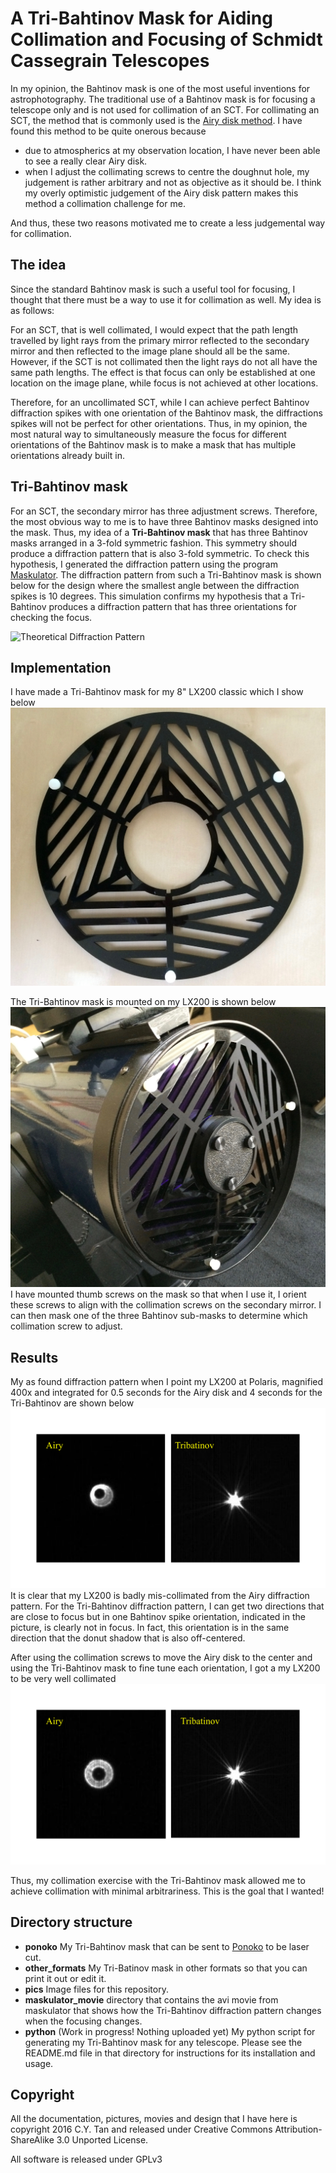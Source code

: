 # A Tri-Bahtinov Mask for Aiding Collimation and Focusing of Schmidt Cassegrain Telescopes

In my opinion, the Bahtinov mask is one of the most useful inventions
for astrophotography. The traditional use of a Bahtinov mask is for
focusing a telescope only and is not used for collimation of an SCT.
For collimating an SCT, the method that is commonly used is the
[Airy disk method](http://www.astrophoto.fr/collim.html). I have found
this method to be quite onerous because

* due to atmospherics at my observation location, I have never been able
to see a really clear Airy disk. 
* when I adjust the collimating screws to centre the doughnut hole, my
  judgement is rather arbitrary and not as objective as it should
  be. I think my overly optimistic judgement of the Airy disk pattern
  makes this method a collimation challenge for me.

And thus, these two reasons motivated me to create a less judgemental
way for collimation.

## The idea

Since the standard Bahtinov mask is such a useful tool for focusing, I
thought that there must be a way to use it for collimation as
well. My idea is as follows:

For an SCT, that is well collimated, I would expect that the path
length travelled by light rays from the primary mirror reflected to
the secondary mirror and then reflected to the image plane should all
be the same. However, if the SCT is not collimated then the light rays
do not all have the same path lengths. The effect is that focus can
only be established at one location on the image plane, while focus is
not achieved at other locations.

Therefore, for an uncollimated SCT, while I can achieve perfect
Bahtinov diffraction spikes with one orientation of the Bahtinov mask,
the diffractions spikes will not be perfect for other
orientations. Thus, in my opinion, the most natural way to
simultaneously measure the focus for different orientations of the
Bahtinov mask is to make a mask that has multiple orientations
already built in.

## Tri-Bahtinov mask

For an SCT, the secondary mirror has three adjustment
screws. Therefore, the most obvious way to me is to have three
Bahtinov masks designed into the mask. Thus, my idea of a
**Tri-Bahtinov mask** that has three Bahtinov masks arranged in a
3-fold symmetric fashion. This symmetry should produce a diffraction
pattern that is also 3-fold symmetric. To check this hypothesis, I
generated the diffraction pattern using the program
[Maskulator](http://www.njnoordhoek.com/?p=376).  The diffraction
pattern from such a Tri-Bahtinov mask is shown below for the design
where the smallest angle between the diffraction spikes is 10
degrees. This simulation confirms my hypothesis that a Tri-Bahtinov
produces a diffraction pattern that has three orientations for
checking the focus.

![Theoretical Diffraction Pattern](https://github.com/cytan299/tribahtinov/blob/master/pics/theory.png)

## Implementation

I have made a Tri-Bahtinov mask for my 8" LX200 classic which I show below
![Tri-Bahtinov mask](https://github.com/cytan299/tribahtinov/blob/master/pics/IMG_0086.jpg)

The Tri-Bahtinov mask is mounted on my LX200 is shown below
![Tri-Bahtinov mask mounted](https://github.com/cytan299/tribahtinov/blob/master/pics/IMG_0093.jpg)
I have mounted thumb screws on the mask so that when I use it, I orient
these screws to align with the collimation screws on the secondary
mirror. I can then mask one of the three Bahtinov sub-masks to determine which
collimation screw to adjust.

## Results

My as found diffraction pattern when I point my LX200 at Polaris,
magnified 400x and integrated for 0.5 seconds for the Airy disk and 4
seconds for the Tri-Bahtinov are shown below
![Pattern as found](https://github.com/cytan299/tribahtinov/blob/master/pics/asfound.png)
It is clear that my LX200 is badly mis-collimated from the Airy
diffraction pattern. For the Tri-Bahtinov diffraction pattern, I can
get two directions that are close to focus but in one Bahtinov spike orientation,
indicated in the picture, is clearly not in focus. In fact, this orientation is in the
same direction that the donut shadow that is also off-centered.

After using the collimation screws to move the Airy disk to the center
and using the Tri-Bahtinov mask to fine tune each orientation, I got a
my LX200 to be very well collimated
![Pattern as found](https://github.com/cytan299/tribahtinov/blob/master/pics/corrected.png)

Thus, my collimation exercise with the Tri-Bahtinov mask allowed
me to achieve collimation with minimal arbitrariness. This is the goal
that I wanted!

## Directory structure

* **ponoko** My Tri-Bahtinov mask that can be sent to
[Ponoko](http://www.ponoko.com) to be laser cut.
* **other_formats** My Tri-Batinov mask in other formats so that you
  can print it out or edit it. 
* **pics** Image files for this repository.
* **maskulator_movie** directory that contains the avi movie from
  maskulator that shows how the Tri-Bahtinov diffraction pattern
  changes when the focusing changes.
* **python** (Work in progress! Nothing uploaded yet) My python script
  for generating my Tri-Bahtinov mask for any telescope. Please see
  the README.md file in that directory for instructions for its
  installation and usage.

## Copyright

All the documentation, pictures, movies and design that I have here is
copyright 2016 C.Y. Tan and released under Creative Commons
Attribution-ShareAlike 3.0 Unported License.

All software is released under GPLv3



